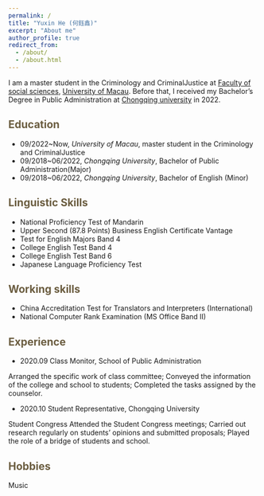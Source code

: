 ```yaml
---
permalink: /
title: "Yuxin He (何鈺鑫)"
excerpt: "About me"
author_profile: true
redirect_from: 
  - /about/
  - /about.html
---
```


I am a master student  in the Criminology and CriminalJustice at [Faculty of social sciences](https://fss.um.edu.mo/), [University of Macau](https://www.um.edu.mo/). Before that, I received my Bachelor’s Degree in Public Administration at [Chongqing university](https://www.cqu.edu.cn/) in 2022.

<span style="color:#6b5d40">Education</span>
----------

- 09/2022~Now, *University of Macau*, master student  in the Criminology and CriminalJustice
- 09/2018~06/2022, *Chongqing University*, Bachelor of Public Administration(Major)
- 09/2018~06/2022, *Chongqing University*, Bachelor of English (Minor)

<span style="color:#6b5d40">Linguistic Skills</span>
--------

- National Proficiency Test of Mandarin 
- Upper Second (87.8 Points) Business English Certificate Vantage
- Test for English Majors Band 4 
- College English Test Band 4 
- College English Test Band 6 
- Japanese Language Proficiency Test 


<!-- <span style="color:#6b5d40">Teaching Experience</span>
----------
- 


<span style="color:#6b5d40">Patents</span>
---------
-  -->

<span style="color:#6b5d40">Working skills</span>
---------------

- China Accreditation Test for Translators and Interpreters (International) 
- National Computer Rank Examination (MS Office Band II) 

<span style="color:#6b5d40">Experience</span>
---------------
- 2020.09 Class Monitor, School of Public Administration 

Arranged the specific work of class committee; Conveyed the information of the college and school to students; 
Completed the tasks assigned by the counselor. 
- 2020.10 Student Representative, Chongqing University 

Student Congress Attended the Student Congress meetings; 
Carried out research regularly on students’ opinions and submitted proposals; Played the role of a bridge of students and school.

<span style="color:#6b5d40">Hobbies</span>
----------------
Music
